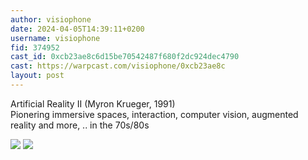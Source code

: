 ```yaml
---
author: visiophone
date: 2024-04-05T14:39:11+0200
username: visiophone
fid: 374952
cast_id: 0xcb23ae8c6d15be70542487f680f2dc924dec4790
cast: https://warpcast.com/visiophone/0xcb23ae8c
layout: post
---
```

Artificial Reality II (Myron Krueger, 1991)   
Pionering immersive spaces, interaction, computer vision,  augmented reality and more, .. in the 70s/80s  

![](https://imagedelivery.net/BXluQx4ige9GuW0Ia56BHw/1ef8c2d8-3aa6-4619-c8cf-73d32c837b00/original)
![](https://imagedelivery.net/BXluQx4ige9GuW0Ia56BHw/a0904646-7769-4a86-8822-769652e1ec00/original)